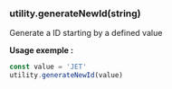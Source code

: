 ### utility.generateNewId(string)

Generate a ID starting by a defined value

**Usage exemple :**
```js
const value = 'JET'
utility.generateNewId(value)
```